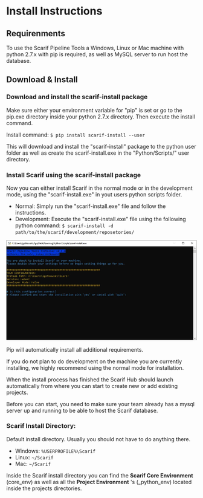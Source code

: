 # Install Instructions

## Requirenments
To use the Scarif Pipeline Tools a Windows, Linux or Mac machine with python 2.7.x with pip is required,
as well as MySQL server to run host the database.


## Download & Install
### Download and install the scarif-install package
Make sure either your environment variable for "pip" is set or go to the pip.exe directory inside your 
python 2.7.x directory. Then execute the install command.

Install command: `$ pip install scarif-install --user`

This will download and install the "scarif-install" package to the python user folder as well as
create the scarif-install.exe in the "Python/Scripts/"  user directory.

### Install Scarif using the scarif-install package
Now you can either install Scarif in the normal mode or in the development mode,
using the "scarif-install.exe" in yout users python scripts folder.

- Normal: Simply run the "scarif-install.exe" file and follow the instructions.
- Development: Execute the "scarif-install.exe" file using the following python command: `$ scarif-install -d path/to/the/scarif/development/reposetories/`


![](../_static/images/Install_1.JPG)

Pip will automatically install all additional requirements.

If you do not plan to do development on the machine you are currently installing, we highly recommend using
the normal mode for installation.

When the install process has finished the Scarif Hub should launch automatically from where you can start to create new 
or add existing projects.

Before you can start, you need to make sure your team already has a mysql server up and running to be able to host the
Scarif database.


### Scarif Install Directory:
Default install directory. Usually you should not have to do anything there.
- Windows: ``%USERPROFILE%\Scarif``
- Linux: ``~/Scarif``
- Mac: ``~/Scarif``

Inside the Scarif install directory you can find the **Scarif Core Environment** (core_env) as well
as all the **Project Environment** 's (_python_env) located inside the projects directories.
